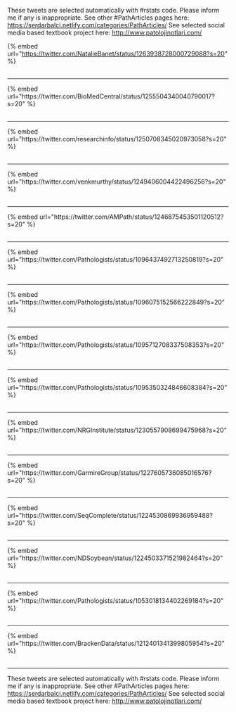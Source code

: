 

These tweets are selected automatically with #rstats code. Please inform me if any is inappropriate.
See other #PathArticles pages here: https://serdarbalci.netlify.com/categories/PathArticles/ 
See selected social media based textbook project here: http://www.patolojinotlari.com/

{% embed url="https://twitter.com/NatalieBanet/status/1263938728000729088?s=20" %}<br>
<br>
<hr>
{% embed url="https://twitter.com/BioMedCentral/status/1255504340040790017?s=20" %}<br>
<br>
<hr>
{% embed url="https://twitter.com/researchinfo/status/1250708345020973058?s=20" %}<br>
<br>
<hr>
{% embed url="https://twitter.com/venkmurthy/status/1249406004422496256?s=20" %}<br>
<br>
<hr>
{% embed url="https://twitter.com/AMPath/status/1246875453501120512?s=20" %}<br>
<br>
<hr>
{% embed url="https://twitter.com/Pathologists/status/1096437492713250819?s=20" %}<br>
<br>
<hr>
{% embed url="https://twitter.com/Pathologists/status/1096075152566222849?s=20" %}<br>
<br>
<hr>
{% embed url="https://twitter.com/Pathologists/status/1095712708337508353?s=20" %}<br>
<br>
<hr>
{% embed url="https://twitter.com/Pathologists/status/1095350324846608384?s=20" %}<br>
<br>
<hr>
{% embed url="https://twitter.com/NRGInstitute/status/1230557908699475968?s=20" %}<br>
<br>
<hr>
{% embed url="https://twitter.com/GarmireGroup/status/1227605736085016576?s=20" %}<br>
<br>
<hr>
{% embed url="https://twitter.com/SeqComplete/status/1224530869936959488?s=20" %}<br>
<br>
<hr>
{% embed url="https://twitter.com/NDSoybean/status/1224503371521982464?s=20" %}<br>
<br>
<hr>
{% embed url="https://twitter.com/Pathologists/status/1053018134402269184?s=20" %}<br>
<br>
<hr>
{% embed url="https://twitter.com/BrackenData/status/1212401341399805954?s=20" %}<br>
<br>
<hr>


These tweets are selected automatically with #rstats code. Please inform me if any is inappropriate.
See other #PathArticles pages here: https://serdarbalci.netlify.com/categories/PathArticles/ 
See selected social media based textbook project here: http://www.patolojinotlari.com/
